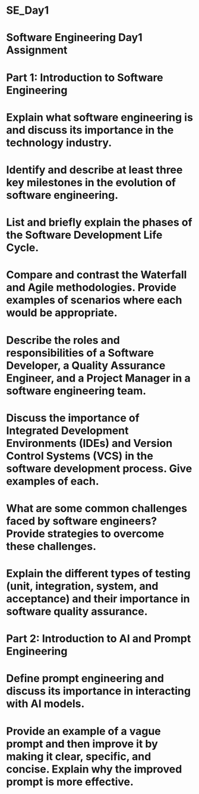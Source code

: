 # SE_Day1
 # Software Engineering Day1 Assignment

# Part 1: Introduction to Software Engineering

# Explain what software engineering is and discuss its importance in the technology industry.


# Identify and describe at least three key milestones in the evolution of software engineering.


# List and briefly explain the phases of the Software Development Life Cycle.


# Compare and contrast the Waterfall and Agile methodologies. Provide examples of scenarios where each would be appropriate.


# Describe the roles and responsibilities of a Software Developer, a Quality Assurance Engineer, and a Project Manager in a software engineering team.


# Discuss the importance of Integrated Development Environments (IDEs) and Version Control Systems (VCS) in the software development process. Give examples of each.


# What are some common challenges faced by software engineers? Provide strategies to overcome these challenges.


# Explain the different types of testing (unit, integration, system, and acceptance) and their importance in software quality assurance.


# Part 2: Introduction to AI and Prompt Engineering


# Define prompt engineering and discuss its importance in interacting with AI models.


# Provide an example of a vague prompt and then improve it by making it clear, specific, and concise. Explain why the improved prompt is more effective.
